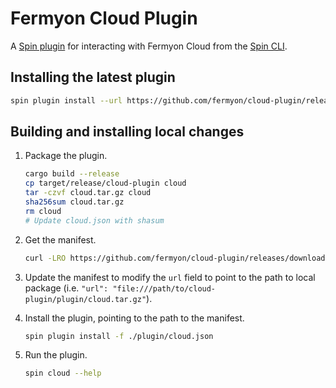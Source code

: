 # Fermyon Cloud Plugin

A [Spin plugin](https://github.com/fermyon/spin-plugins) for interacting with Fermyon Cloud from the [Spin CLI](https://github.com/fermyon/spin).

## Installing the latest plugin

```sh
spin plugin install --url https://github.com/fermyon/cloud-plugin/releases/download/canary/cloud.json
```

## Building and installing local changes

1. Package the plugin.

    ```sh
    cargo build --release
    cp target/release/cloud-plugin cloud
    tar -czvf cloud.tar.gz cloud
    sha256sum cloud.tar.gz
    rm cloud
    # Update cloud.json with shasum
    ```

1. Get the manifest.

    ```sh
    curl -LRO https://github.com/fermyon/cloud-plugin/releases/download/canary/cloud.json
    ```

1. Update the manifest to modify the `url` field to point to the path to local package (i.e. `"url": "file:///path/to/cloud-plugin/plugin/cloud.tar.gz"`).

1. Install the plugin, pointing to the path to the manifest.

    ```sh
    spin plugin install -f ./plugin/cloud.json
    ```

1. Run the plugin.

    ```sh
    spin cloud --help
    ```
